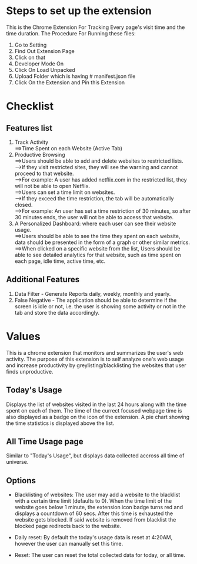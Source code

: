 # Steps to set up the extension
This is the Chrome Extension For Tracking Every page's visit time and the time duration. The Procedure For Running these files:

1. Go to Setting
2. Find Out Extension Page
3. Click on that
4. Developer Mode On
5. Click On Load Unpacked
6. Upload Folder which is having # manifest.json file
7. Click On the Extension and Pin this Extension

# Checklist

## Features list

1. Track Activity  
    ==>Time Spent on each Website (Active Tab)  
2. Productive Browsing   
    ==>Users should be able to add and delete websites to restricted lists.  
        -->If they visit restricted sites, they will see the warning and cannot proceed to that website.  
        -->For example: A user has added netflix.com in the restricted list, they will not be able to open Netflix.  
    ==>Users can set a time limit on websites.  
        -->If they exceed the time restriction, the tab will be automatically closed.  
        -->For example: An user has set a time restriction of 30 minutes, so after 30 minutes ends, the user will not be able to access that website.  
3. A Personalized Dashboard: where each user can see their website usage.  
    ==>Users should be able to see the time they spent on each website, data should be presented in the form of a graph or other similar metrics.  
    ==>When clicked on a specific website from the list, Users should be able to see detailed analytics for that website, such as time spent on each page, idle time, active time, etc.  

## Additional Features

1. Data Filter - Generate Reports daily, weekly, monthly and yearly.  
2. False Negative - The application should be able to determine if the screen is idle or not, i.e. the user is showing some activity or not in the tab and store the data accordingly.


# Values

This is a chrome extension that monitors and summarizes the user's web activity. The purpose of this extension is to self analyze one's web usage and increase productivity by greylisting/blacklisting the websites that user finds unproductive.

## Today's Usage

Displays the list of websites visited in the last 24 hours along with the time spent on each of them. The time of the currect focused webpage time is also displayed as a badge on the icon of the extension.
A pie chart showing the time statistics is displayed above the list.

## All Time Usage page

Similar to "Today's Usage", but displays data collected accross all time of universe.

## Options

- Blacklisting of websites: The user may add a website to the blacklist with a certain time limit (defaults to 0). When the time limit of the website goes below 1 minute, the extension icon badge turns red and displays a countdown of 60 secs. After this time is exhausted the website gets blocked. If said website is removed from blacklist the blocked page redirects back to the website.  

- Daily reset: By default the today's usage data is reset at 4:20AM, however the user can manually set this time.  

- Reset: The user can reset the total collected data for today, or all time.  
